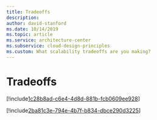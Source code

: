```yaml
---
title: Tradeoffs
description: 
author: david-stanford
ms.date: 10/14/2019
ms.topic: article
ms.service: architecture-center
ms.subservice: cloud-design-principles
ms.custom: What scalability tradeoffs are you making? 
---
```


# Tradeoffs

<!-- Balance performance and cost appropriately -->
[!include[1c28b8ad-c6e4-4d8d-881b-fcb0609ee928](../../../includes/aar_guidance/1c28b8ad-c6e4-4d8d-881b-fcb0609ee928.md)]

<!-- Choosing the correct data store based on Capacity, Availability, and Performance requirements (CAP) -->
[!include[2ba81c3e-794e-4b7f-b834-dbce290d3225](../../../includes/aar_guidance/2ba81c3e-794e-4b7f-b834-dbce290d3225.md)]

